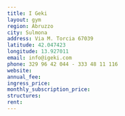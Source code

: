 ```yaml
---
title: I Geki
layout: gym
region: Abruzzo
city: Sulmona
address: Via M. Torcia 67039
latitude: 42.047423
longitude: 13.927011
email: info@igeki.com
phone: 329 96 42 044 - 333 48 11 116
website: 
annual_fee: 
ingress_price: 
monthly_subscription_price: 
structures: 
rent: 
---
```



